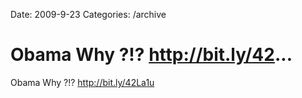 Date: 2009-9-23
Categories: /archive

# Obama Why ?!? http://bit.ly/42...

Obama Why ?!? <a href="http://bit.ly/42La1u" rel="nofollow">http://bit.ly/42La1u</a>
